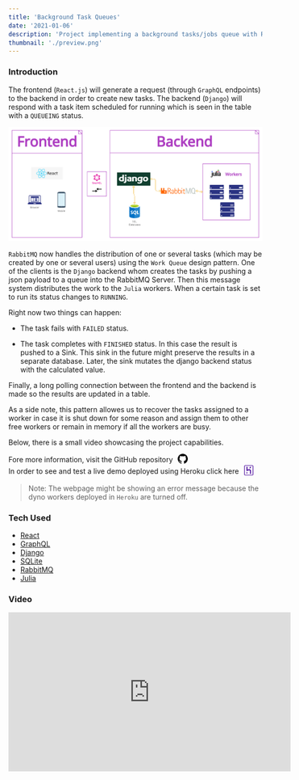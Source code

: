 ```yaml
---
title: 'Background Task Queues'
date: '2021-01-06'
description: 'Project implementing a background tasks/jobs queue with React as frontend, Python to process the requests and Julia to run the jobs communicating using RabbitMQ.'
thumbnail: './preview.png'
---
```


### Introduction

The frontend (`React.js`) will generate a request (through `GraphQL` endpoints) to the backend in order to create new tasks. The backend (`Django`) will respond with a task item scheduled for running which is seen in the table with a `QUEUEING` status.

![stack](https://github.com/mattborghi/background-tasks-queue/raw/main/assets/stack.png)

`RabbitMQ` now handles the distribution of one or several tasks (which may be created by one or several users) using the `Work Queue` design pattern. One of the clients is the `Django` backend whom creates the tasks by pushing a json payload to a queue into the RabbitMQ Server. Then this message system distributes the work to the `Julia` workers. When a certain task is set to run its status changes to `RUNNING`. 

Right now two things can happen:

- The task fails with `FAILED` status.

- The task completes with `FINISHED` status. In this case the result is pushed to a Sink. This sink in the future might preserve the results in a separate database. Later, the sink mutates the django backend status with the calculated value.

Finally, a long polling connection between the frontend and the backend is made so the results are updated in a table.

As a side note, this pattern allowes us to recover the tasks assigned to a worker in case it is shut down for some reason and assign them to other free workers or remain in memory if all the workers are busy.

Below, there is a small video showcasing the project capabilities.

<span style="display:flex; flex-direction: row; align-items: center; justify-content: flex-start;">
Fore more information, visit the GitHub repository
<a style="padding-left: 10px;" href="https://github.com/mattborghi/background-tasks-queue">
  <img src="../../assets/github.svg" height="20px" width="20px">
</a>
</span>

<span style="display:flex; flex-direction: row; align-items: center; justify-content: flex-start;">
In order to see and test a live demo deployed using Heroku click here
<a style="padding-left: 10px;" href="https://mattborghi.github.io/background-tasks-queue/">
  <img src="../../assets/heroku.svg" height="20px" width="20px">
</a>
</span>

> Note: The webpage might be showing an error message because the dyno workers deployed in `Heroku` are turned off.

### Tech Used

- [React](https://reactjs.org/)
- [GraphQL](https://graphql.org/)
- [Django](https://www.djangoproject.com/)
- [SQLite](https://www.sqlite.org/index.html)
- [RabbitMQ](https://www.rabbitmq.com/)
- [Julia](https://julialang.org/)

### Video

<iframe width="560" height="315" src="https://www.youtube.com/embed/8aVgLDDIEdg" title="YouTube video player" frameborder="0" allow="accelerometer; autoplay; clipboard-write; encrypted-media; gyroscope; picture-in-picture" allowfullscreen></iframe>